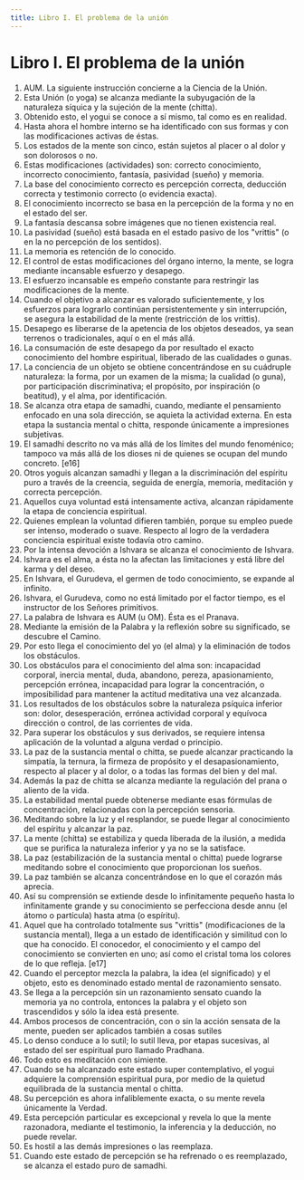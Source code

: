 ```yaml
---
title: Libro I. El problema de la unión 
---
```


# Libro I. El problema de la unión 

1. AUM. La siguiente instrucción concierne a la Ciencia de la Unión. <af book="1" af="1"/>
2. Esta Unión (o yoga) se alcanza mediante la subyugación de la naturaleza síquica y la sujeción de la mente (chitta).  <af book="1" af="2"/>
3. Obtenido esto, el yogui se conoce a sí mismo, tal como es en realidad.  <af book="1" af="3"/>
4. Hasta ahora el hombre interno se ha identificado con sus formas y con las modificaciones activas de éstas.  <af book="1" af="4"/>
5. Los estados de la mente son cinco, están sujetos al placer o al dolor y son dolorosos o no.  <af book="1" af="5"/>
6. Estas modificaciones (actividades) son: correcto conocimiento, incorrecto conocimiento, fantasía, pasividad (sueño) y memoria.  <af book="1" af="6"/>
7. La base del conocimiento correcto es percepción correcta, deducción correcta y testimonio correcto (o evidencia exacta).  <af book="1" af="7"/>
8. El conocimiento incorrecto se basa en la percepción de la forma y no en el estado del ser.  <af book="1" af="8"/>
9. La fantasía descansa sobre imágenes que no tienen existencia real.  <af book="1" af="9"/>
10. La pasividad (sueño) está basada en el estado pasivo de los "vrittis" (o en la no percepción de los sentidos).  <af book="1" af="10"/>
11. La memoria es retención de lo conocido.  <af book="1" af="11"/>
12. El control de estas modificaciones del órgano interno, la mente, se logra mediante incansable esfuerzo y desapego.
13. El esfuerzo incansable es empeño constante para restringir las modificaciones de la mente.
14. Cuando el objetivo a alcanzar es valorado suficientemente, y los esfuerzos para lograrlo continúan persistentemente y sin interrupción, se asegura la estabilidad de la mente (restricción de los vrittis).
15. Desapego es liberarse de la apetencia de los objetos deseados, ya sean terrenos o tradicionales, aquí o en el más allá.
16. La consumación de este desapego da por resultado el exacto conocimiento del hombre espiritual, liberado de las cualidades o gunas.
17. La conciencia de un objeto se obtiene concentrándose en su cuádruple naturaleza: la forma, por un examen de la misma; la cualidad (o guna), por participación discriminativa; el propósito, por inspiración (o beatitud), y el alma, por identificación.
18. Se alcanza otra etapa de samadhi, cuando, mediante el pensamiento enfocado en una sola dirección, se aquieta la actividad externa. En esta etapa la sustancia mental o chitta, responde únicamente a impresiones subjetivas.
19. El samadhi descrito no va más allá de los límites del mundo fenoménico; tampoco va más allá de los dioses ni de quienes se ocupan del mundo concreto. [e16]
20. Otros yoguis alcanzan samadhi y llegan a la discriminación del espíritu puro a través de la creencia, seguida de energía, memoria, meditación y correcta percepción.
21. Aquellos cuya voluntad está intensamente activa, alcanzan rápidamente la etapa de conciencia espiritual.
22. Quienes emplean la voluntad difieren también, porque su empleo puede ser intenso, moderado o suave. Respecto al logro de la verdadera conciencia espiritual existe todavía otro camino.
23. Por la intensa devoción a Ishvara se alcanza el conocimiento de Ishvara.
24. Ishvara es el alma, a ésta no la afectan las limitaciones y está libre del karma y del deseo.
25. En Ishvara, el Gurudeva, el germen de todo conocimiento, se expande al infinito.
26. Ishvara, el Gurudeva, como no está limitado por el factor tiempo, es el instructor de los Señores primitivos.
27. La palabra de Ishvara es AUM (u OM). Ésta es el Pranava.
28. Mediante la emisión de la Palabra y la reflexión sobre su significado, se descubre el Camino.
29. Por esto llega el conocimiento del yo (el alma) y la eliminación de todos los obstáculos.
30. Los obstáculos para el conocimiento del alma son: incapacidad corporal, inercia mental, duda, abandono, pereza, apasionamiento, percepción errónea, incapacidad para lograr la concentración, o imposibilidad para mantener la actitud meditativa una vez alcanzada.
31. Los resultados de los obstáculos sobre la naturaleza psíquica inferior son: dolor, desesperación, errónea actividad corporal y equívoca dirección o control, de las corrientes de vida.
32. Para superar los obstáculos y sus derivados, se requiere intensa aplicación de la voluntad a alguna verdad o principio.
33. La paz de la sustancia mental o chitta, se puede alcanzar practicando la simpatía, la ternura, la firmeza de propósito y el desapasionamiento, respecto al placer y al dolor, o a todas las formas del bien y del mal.
34. Además la paz de chitta se alcanza mediante la regulación del prana o aliento de la vida.
35. La estabilidad mental puede obtenerse mediante esas fórmulas de concentración, relacionadas con la percepción sensoria.
36. Meditando sobre la luz y el resplandor, se puede llegar al conocimiento del espíritu y alcanzar la paz.
37. La mente (chitta) se estabiliza y queda liberada de la ilusión, a medida que se purifica la naturaleza inferior y ya no se la satisface.
38. La paz (estabilización de la sustancia mental o chitta) puede lograrse meditando sobre el conocimiento que proporcionan los sueños.
39. La paz también se alcanza concentrándose en lo que el corazón más aprecia.
40. Así su comprensión se extiende desde lo infinitamente pequeño hasta lo infinitamente grande y su conocimiento se perfecciona desde annu (el átomo o partícula) hasta atma (o espíritu).
41. Aquel que ha controlado totalmente sus "vrittis" (modificaciones de la sustancia mental), llega a un estado de identificación y similitud con lo que ha conocido. El conocedor, el conocimiento y el campo del conocimiento se convierten en uno; así como el cristal toma los colores de lo que refleja. [e17]
42. Cuando el perceptor mezcla la palabra, la idea (el significado) y el objeto, esto es denominado estado mental de razonamiento sensato.
43. Se llega a la percepción sin un razonamiento sensato cuando la memoria ya no controla, entonces la palabra y el objeto son trascendidos y sólo la idea está presente.
44. Ambos procesos de concentración, con o sin la acción sensata de la mente, pueden ser aplicados también a cosas sutiles
45. Lo denso conduce a lo sutil; lo sutil lleva, por etapas sucesivas, al estado del ser espiritual puro llamado Pradhana.
46. Todo esto es meditación con simiente.
47. Cuando se ha alcanzado este estado super contemplativo, el yogui adquiere la comprensión espiritual pura, por medio de la quietud equilibrada de la sustancia mental o chitta.
48. Su percepción es ahora infaliblemente exacta, o su mente revela únicamente la Verdad.
49. Esta percepción particular es excepcional y revela lo que la mente razonadora, mediante el testimonio, la inferencia y la deducción, no puede revelar.
50. Es hostil a las demás impresiones o las reemplaza.
51. Cuando este estado de percepción se ha refrenado o es reemplazado, se alcanza el estado puro de samadhi.
